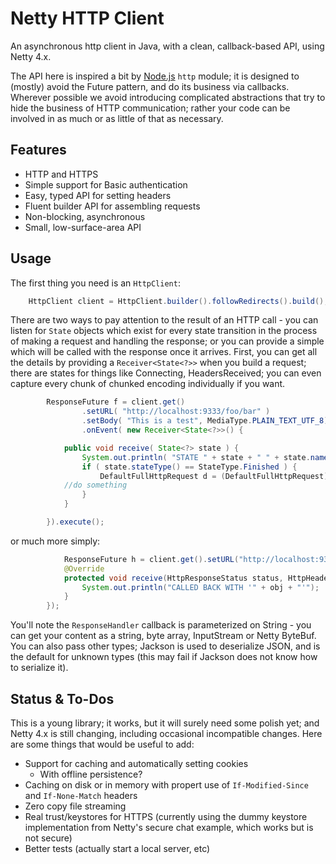 Netty HTTP Client
=================

An asynchronous http client in Java, with a clean, callback-based API, using Netty 4.x.

The API here is inspired a bit by [Node.js](http://nodejs.org)
``http`` module; it is designed to (mostly) avoid the 
Future pattern, and do its business via callbacks.  Wherever possible we avoid
introducing complicated abstractions that try to hide the business of HTTP
communication;  rather your code can be involved in as much or as little
of that as necessary.

Features
--------

 * HTTP and HTTPS
 * Simple support for Basic authentication
 * Easy, typed API for setting headers
 * Fluent builder API for assembling requests
 * Non-blocking, asynchronous
 * Small, low-surface-area API

Usage
-----

The first thing you need is an ``HttpClient``:

```java
	HttpClient client = HttpClient.builder().followRedirects().build();
```

There are two ways to pay attention to the result of an HTTP call - you can listen
for <code>State</code> objects which exist for every state transition in the process
of making a request and handling the response;  or you can provide a simple which
will be called with the response once it arrives.  First, you can get all the details
by providing a ``Receiver<State<?>>`` when you build a request;  there are states for
things like Connecting, HeadersReceived;  you can even capture every chunk of chunked
encoding individually if you want.  

```java
        ResponseFuture f = client.get()
                .setURL( "http://localhost:9333/foo/bar" )
                .setBody( "This is a test", MediaType.PLAIN_TEXT_UTF_8)
                .onEvent( new Receiver<State<?>>() {

            public void receive( State<?> state ) {
                System.out.println( "STATE " + state + " " + state.name() + " " + state.get() );
                if ( state.stateType() == StateType.Finished ) {
                    DefaultFullHttpRequest d = (DefaultFullHttpRequest) state.get();
		    //do something
                }
            }

        }).execute();
```

or much more simply:

```java
	        ResponseFuture h = client.get().setURL("http://localhost:9333/foo/bar")).execute(new ResponseHandler<String>(String.class){
            @Override
            protected void receive(HttpResponseStatus status, HttpHeaders headers, String response) {
                System.out.println("CALLED BACK WITH '" + obj + "'");
            }
        });
```

You'll note the ``ResponseHandler`` callback is parameterized on String - you can get your content as a
string, byte array, InputStream or Netty ByteBuf.  You can also pass other types;  Jackson is used to
deserialize JSON, and is the default for unknown types (this may fail if Jackson does not know how to
serialize it).


Status & To-Dos
---------------

This is a young library;  it works, but it will surely need some polish yet;  and Netty 4.x is still
changing, including occasional incompatible changes.  Here are some things that would be useful to add:

 * Support for caching and automatically setting cookies
   * With offline persistence?
 * Caching on disk or in memory with propert use of ``If-Modified-Since`` and ``If-None-Match`` headers
 * Zero copy file streaming
 * Real trust/keystores for HTTPS (currently using the dummy keystore implementation from 
Netty's secure chat example, which works but is not secure)
 * Better tests (actually start a local server, etc)

